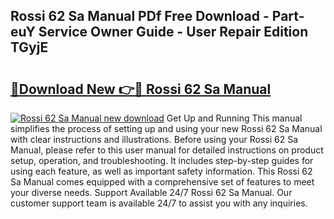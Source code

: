 ## Rossi 62 Sa Manual PDf Free Download - Part-euY Service Owner Guide - User Repair Edition TGyjE

# <h2><a href="http://bc47257.oget.top/?id=Rossi+62+Sa+Manual">🔗Download New 👉🔴 Rossi 62 Sa Manual</a></h2>

[![Rossi 62 Sa Manual new download](https://i.imgur.com/5g1atiW.png)](http://bc47257.oget.top/?id=Rossi+62+Sa+Manual)
Get Up and Running This manual simplifies the process of setting up and using your new Rossi 62 Sa Manual with clear instructions and illustrations. Before using your Rossi 62 Sa Manual, please refer to this user manual for detailed instructions on product setup, operation, and troubleshooting. It includes step-by-step guides for using each feature, as well as important safety information. This Rossi 62 Sa Manual comes equipped with a comprehensive set of features to meet your diverse needs. Support Available 24/7 Rossi 62 Sa Manual. Our customer support team is available 24/7 to assist you with any inquiries.
